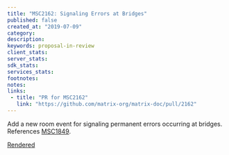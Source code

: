 ```yaml
---
title: "MSC2162: Signaling Errors at Bridges"
published: false
created_at: "2019-07-09"
category:
description:
keywords: proposal-in-review
client_stats:
server_stats:
sdk_stats:
services_stats:
footnotes:
notes:
links:
 - title: "PR for MSC2162"
   link: "https://github.com/matrix-org/matrix-doc/pull/2162"
---
```

Add a new room event for signaling permanent errors occurring at bridges. References [MSC1849](https://github.com/matrix-org/matrix-doc/blob/matthew/msc1849/proposals/1849-aggregations.md).

[Rendered](https://github.com/V02460/matrix-doc/blob/msc2162/proposals/2162-signaling-errors-at-bridges.md)
